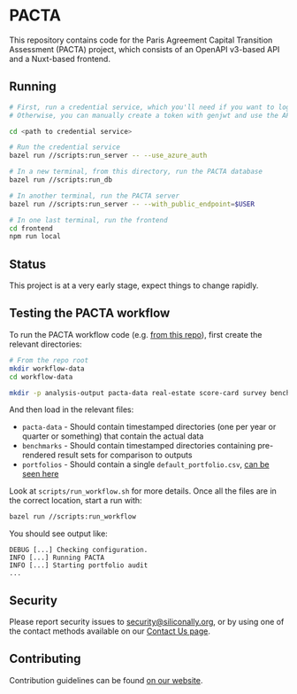 # PACTA

This repository contains code for the Paris Agreement Capital Transition Assessment (PACTA) project, which consists of an OpenAPI v3-based API and a Nuxt-based frontend.

## Running

```bash
# First, run a credential service, which you'll need if you want to log in.
# Otherwise, you can manually create a token with genjwt and use the API directly.

cd <path to credential service>

# Run the credential service
bazel run //scripts:run_server -- --use_azure_auth

# In a new terminal, from this directory, run the PACTA database
bazel run //scripts:run_db

# In another terminal, run the PACTA server
bazel run //scripts:run_server -- --with_public_endpoint=$USER

# In one last terminal, run the frontend
cd frontend
npm run local
```

## Status

This project is at a very early stage, expect things to change rapidly.

## Testing the PACTA workflow

To run the PACTA workflow code (e.g. [from this repo](https://github.com/RMI-PACTA/workflow.pacta.webapp)), first create the relevant directories:

```bash
# From the repo root
mkdir workflow-data
cd workflow-data

mkdir -p analysis-output pacta-data real-estate score-card survey benchmarks portfolios report-output summary-output
```

And then load in the relevant files:

* `pacta-data` - Should contain timestamped directories (one per year or quarter or something) that contain the actual data
* `benchmarks` - Should contain timestamped directories containing pre-rendered result sets for comparison to outputs
* `portfolios` - Should contain a single `default_portfolio.csv`, [can be seen here](https://github.com/RMI-PACTA/workflow.pacta.webapp/blob/e02e944b9e94f8af58a83a0210fb0737b9bb908d/tests/portfolios/default_portfolio.csv)

Look at `scripts/run_workflow.sh` for more details. Once all the files are in the correct location, start a run with:

```bash
bazel run //scripts:run_workflow
```

You should see output like:

```
DEBUG [...] Checking configuration.
INFO [...] Running PACTA
INFO [...] Starting portfolio audit
...
```

## Security

Please report security issues to security@siliconally.org, or by using one of
the contact methods available on our
[Contact Us page](https://siliconally.org/contact/).

## Contributing

Contribution guidelines can be found [on our website](https://siliconally.org/oss/contributor-guidelines).
